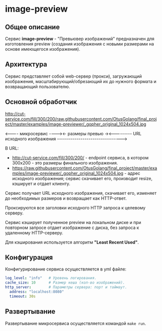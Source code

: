 # image-preview

## Общее описание
Сервис **image-preview** - "Превьювер изображений" предназначен для изготовления preview (создания изображения
с новыми размерами на основе имеющегося изображения).


## Архитектура
Сервис представляет собой web-сервер (прокси), загружающий изображения,
масштабирующий/обрезающий их до нужного формата и возвращающий пользователю.

## Основной обработчик
http://cut-service.com/fill/300/200/raw.githubusercontent.com/OtusGolang/final_project/master/examples/image-previewer/_gopher_original_1024x504.jpg

<---- микросервис ----><- размеры превью -><--------- URL исходного изображения --------------------------------->

В URL:
- http://cut-service.com/fill/300/200/ - endpoint сервиса,
  в котором 300x200 - это размеры финального изображения.
- https://raw.githubusercontent.com/OtusGolang/final_project/master/examples/image-previewer/_gopher_original_1024x504.jpg -
  адрес исходного изображения; сервис скачивает его, производит resize, кэширует и отдает клиенту.

Сервис получает URL исходного изображения, скачивает его, изменяет до необходимых размеров и возвращает как HTTP-ответ.


Проксируются все заголовки исходного HTTP запроса к целевому серверу.

Сервис кэширует полученное preview на локальном диске и при повторном запросе
отдает изображение с диска, без запроса к удаленному HTTP-серверу.

Для кэширования используется алгоритм **"Least Recent Used"**.

## Конфигурация
Конфигурирование сервиса осуществляется в yml файле:
```yml
log_level: "info"   # Уровень логирования.
cache_size: 10      # Размер кеша (кол-во изображений).
http_server:        # Параметры сервера: порт и таймаут.
  address: "localhost:8080"
  timeout: 30s
  ```

## Развертывание
Развертывание микросервиса осуществляется командой `make run`.
